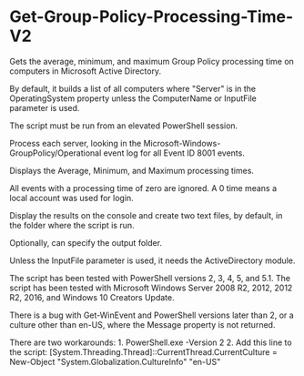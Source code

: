 # Get-Group-Policy-Processing-Time-V2
Gets the average, minimum, and maximum Group Policy processing time on computers in Microsoft Active Directory.

By default, it builds a list of all computers where "Server" is in the OperatingSystem property unless the ComputerName or InputFile parameter is used.

The script must be run from an elevated PowerShell session.
	
Process each server, looking in the Microsoft-Windows-GroupPolicy/Operational event log for all Event ID 8001 events.
	
Displays the Average, Minimum, and Maximum processing times.
	
All events with a processing time of zero are ignored. A 0 time means a local account was used for login.
	
Display the results on the console and create two text files, by default, in the folder where the script is run.
	
Optionally, can specify the output folder.
	
Unless the InputFile parameter is used, it needs the ActiveDirectory module.
	
The script has been tested with PowerShell versions 2, 3, 4, 5, and 5.1.
The script has been tested with Microsoft Windows Server 2008 R2, 2012, 2012 R2, 2016, and Windows 10 Creators Update.
	
There is a bug with Get-WinEvent and PowerShell versions later than 2, or a culture other than en-US, where the Message property is not returned.

There are two workarounds:
	1. PowerShell.exe -Version 2
	2. Add this line to the script: 
	[System.Threading.Thread]::CurrentThread.CurrentCulture = New-Object "System.Globalization.CultureInfo" "en-US"
